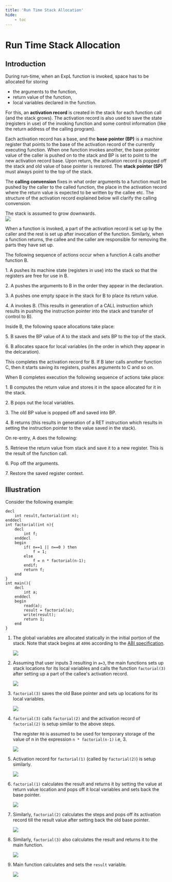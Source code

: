 ```yaml
---
title: 'Run Time Stack Allocation'
hide:
    - toc
---
```


# Run Time Stack Allocation

## Introduction

During run-time, when an ExpL function is invoked, space has to be allocated for storing

- the arguments to the function,
- return value of the function,
- local variables declared in the function.

For this, an **activation record** is created in the stack for each function call (and the stack grows). The activation record is also used to save the state (registers in use) of the invoking function and some control information (like the return address of the calling program).

Each activation record has a base, and the **base pointer (BP)** is a machine register that points to the base of the activation record of the currently executing function. When one function invokes another, the base pointer value of the caller is pushed on to the stack and BP is set to point to the new activation record base. Upon return, the activation record is popped off the stack and old value of base pointer is restored. The **stack pointer (SP)** must always point to the top of the stack.

The **calling convension** fixes in what order arguments to a function must be pushed by the caller to the called function, the place in the activation record where the return value is expected to be written by the callee etc. The structure of the activation record explained below will clarify the calling convension.

The stack is assumed to grow downwards.  
![](../img/data_structure_34.png)

When a function is invoked, a part of the activation record is set up by the caller and the rest is set up after invocation of the function. Similarly, when a function returns, the callee and the caller are responsible for removing the parts they have set up.

The following sequence of actions occur when a function A calls another function B.

1\. A pushes its machine state (registers in use) into the stack so that the registers are free for use in B.

2\. A pushes the arguments to B in the order they appear in the declaration.

3\. A pushes one empty space in the stack for B to place its return value.

4\. A invokes B. (This results in generation of a CALL instruction which results in pushing the instruction pointer into the stack and transfer of control to B).

Inside B, the following space allocations take place:

5\.  B saves the BP value of A to the stack and sets BP to the top of the stack.

6\.  B allocates space for local variables (in the order in which they appear in the delcaration).

This completes the activation record for B. If B later calls another function C, then it starts saving its registers, pushes arguments to C and so on.

When B completes execution the following sequence of actions take place:

1\.  B computes the return value and stores it in the space allocated for it in the stack.

2\.  B pops out the local variables.

3\.  The old BP value is popped off and saved into BP.

4\.  B returns (this results in generation of a RET instruction which results in setting the instruction pointer to the value saved in the stack).

On re-entry, A does the following:

5\.  Retrieve the return value from stack and save it to a new register. This is the result of the function call.

6\.  Pop off the arguments.

7\.  Restore the saved register context.

## Illustration

Consider the following example:
```
decl
    int result,factorial(int n);
enddecl
int factorial(int n){
    decl
        int f;
    enddecl
    begin
        if( n==1 || n==0 ) then
            f = 1;
        else
            f = n * factorial(n-1);
        endif;
        return f;
    end
}
int main(){
    decl
        int a;
    enddecl
    begin
        read(a);
        result = factorial(a);
        write(result);
        return 1;
    end
}
```

1.  The global variables are allocated statically in the initial portion of the stack. Note that stack begins at `4096` according to the [ABI specification](abi.html).

    ![](../img/data_structure_39.png)

2.  Assuming that user inputs 3 resulting in `a=3`, the main functions sets up stack locations for its local variables and calls the function `factorial(3)` after setting up a part of the callee's activation record.

    ![](../img/data_structure_40.png)

3.  `factorial(3)` saves the old Base pointer and sets up locations for its local variables.

    ![](../img/data_structure_41.png)

4.  `factorial(3)` calls `factorial(2)` and the activation record of `factorial(2)` is setup similar to the above steps.

    The register `R0` is assumed to be used for temporary storage of the value of n in the expression `n * factorial(n-1)` i.e, 3.

    ![](../img/data_structure_42.png)

5.  Activation record for `factorial(1)` (called by `factorial(2)`) is setup similarly.

    ![](../img/data_structure_43.png)

6.  `factorial(1)` calculates the result and returns it by setting the value at return value location and pops off it local variables and sets back the base pointer.

    ![](../img/data_structure_44.png)

7.  Similarly, `factorial(2)` calculates the steps and pops off its activation record till the result value after setting back the old base pointer.

    ![](../img/data_structure_45.png)

8.  Similarly, `factorial(3)` also calculates the result and returns it to the main function.

    ![](../img/data_structure_46.png)

9.  Main function calculates and sets the `result` variable.

    ![](../img/data_structure_47.png)

